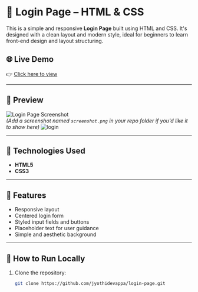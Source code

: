 # 🔐 Login Page – HTML & CSS

This is a simple and responsive **Login Page** built using HTML and CSS. It's designed with a clean layout and modern style, ideal for beginners to learn front-end design and layout structuring.

## 🌐 Live Demo  
👉 [Click here to view](https://jyothidevappa.github.io/login-page/)

---

## 📸 Preview

![Login Page Screenshot](screenshot.png)  
*(Add a screenshot named `screenshot.png` in your repo folder if you'd like it to show here)*
![login](https://github.com/user-attachments/assets/4db22639-2081-4c7f-a163-6ac982aaf568)

---

## 🧰 Technologies Used

- **HTML5**
- **CSS3**

---

## 🎯 Features

- Responsive layout
- Centered login form
- Styled input fields and buttons
- Placeholder text for user guidance
- Simple and aesthetic background

---

## 🚀 How to Run Locally

1. Clone the repository:
   ```bash
   git clone https://github.com/jyothidevappa/login-page.git
